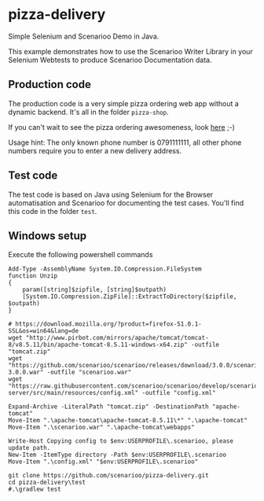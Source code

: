 # pizza-delivery

Simple Selenium and Scenarioo Demo in Java.

This example demonstrates how to use the Scenarioo Writer Library in your Selenium Webtests to produce Scenarioo Documentation data.

## Production code

The production code is a very simple pizza ordering web app without a dynamic backend. It's all in the folder `pizza-shop`.

If you can't wait to see the pizza ordering awesomeness, look [here](http://scenarioo.github.io/pizza-delivery/) ;-)

Usage hint: The only known phone number is 0791111111, all other phone numbers require you to enter a new delivery address.

## Test code

The test code is based on Java using Selenium for the Browser automatisation and Scenarioo for documenting the test cases. You'll find this code in the folder `test`.


## Windows setup

Execute the following powershell commands

```
Add-Type -AssemblyName System.IO.Compression.FileSystem
function Unzip
{
    param([string]$zipfile, [string]$outpath)
    [System.IO.Compression.ZipFile]::ExtractToDirectory($zipfile, $outpath)
}

# https://download.mozilla.org/?product=firefox-51.0.1-SSL&os=win64&lang=de
wget "http://www.pirbot.com/mirrors/apache/tomcat/tomcat-8/v8.5.11/bin/apache-tomcat-8.5.11-windows-x64.zip" -outfile "tomcat.zip"
wget "https://github.com/scenarioo/scenarioo/releases/download/3.0.0/scenarioo-3.0.0.war" -outfile "scenarioo.war"
wget "https://raw.githubusercontent.com/scenarioo/scenarioo/develop/scenarioo-server/src/main/resources/config.xml" -outfile "config.xml"

Expand-Archive -LiteralPath "tomcat.zip" -DestinationPath "apache-tomcat"
Move-Item ".\apache-tomcat\apache-tomcat-8.5.11\*" ".\apache-tomcat"
Move-Item ".\scenarioo.war" ".\apache-tomcat\webapps"

Write-Host Copying config to $env:USERPROFILE\.scenarioo, please update path.
New-Item -ItemType directory -Path $env:USERPROFILE\.scenarioo
Move-Item ".\config.xml" "$env:USERPROFILE\.scenarioo"

git clone https://github.com/scenarioo/pizza-delivery.git
cd pizza-delivery\test
#.\gradlew test
```
